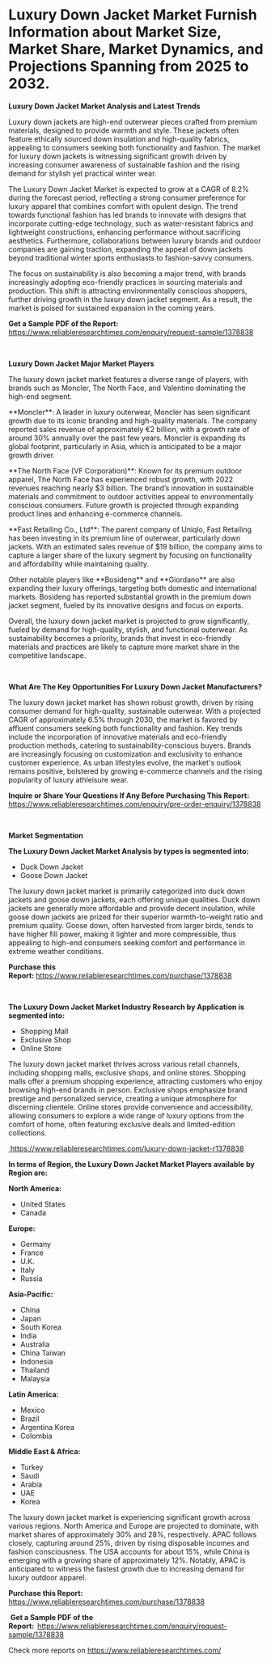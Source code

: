 <p><h1>Luxury Down Jacket Market Furnish Information about Market Size, Market Share, Market Dynamics, and Projections Spanning from 2025 to 2032.</h1></p><p><strong>Luxury Down Jacket Market Analysis and Latest Trends</strong></p>
<p><p>Luxury down jackets are high-end outerwear pieces crafted from premium materials, designed to provide warmth and style. These jackets often feature ethically sourced down insulation and high-quality fabrics, appealing to consumers seeking both functionality and fashion. The market for luxury down jackets is witnessing significant growth driven by increasing consumer awareness of sustainable fashion and the rising demand for stylish yet practical winter wear.</p><p>The Luxury Down Jacket Market is expected to grow at a CAGR of 8.2% during the forecast period, reflecting a strong consumer preference for luxury apparel that combines comfort with opulent design. The trend towards functional fashion has led brands to innovate with designs that incorporate cutting-edge technology, such as water-resistant fabrics and lightweight constructions, enhancing performance without sacrificing aesthetics. Furthermore, collaborations between luxury brands and outdoor companies are gaining traction, expanding the appeal of down jackets beyond traditional winter sports enthusiasts to fashion-savvy consumers.</p><p>The focus on sustainability is also becoming a major trend, with brands increasingly adopting eco-friendly practices in sourcing materials and production. This shift is attracting environmentally conscious shoppers, further driving growth in the luxury down jacket segment. As a result, the market is poised for sustained expansion in the coming years.</p></p>
<p><strong>Get a Sample PDF of the Report:&nbsp;</strong> <a href="https://www.reliableresearchtimes.com/enquiry/request-sample/1378838?utm_campaign=3063&utm_medium=2&utm_source=Github&utm_content=ia&utm_term=04042025&utm_id=luxury-down-jacket">https://www.reliableresearchtimes.com/enquiry/request-sample/1378838</a></p>
<p>&nbsp;</p>
<p><strong>Luxury Down Jacket Major Market Players</strong></p>
<p><p>The luxury down jacket market features a diverse range of players, with brands such as Moncler, The North Face, and Valentino dominating the high-end segment. </p><p>**Moncler**: A leader in luxury outerwear, Moncler has seen significant growth due to its iconic branding and high-quality materials. The company reported sales revenue of approximately €2 billion, with a growth rate of around 30% annually over the past few years. Moncler is expanding its global footprint, particularly in Asia, which is anticipated to be a major growth driver.</p><p>**The North Face (VF Corporation)**: Known for its premium outdoor apparel, The North Face has experienced robust growth, with 2022 revenues reaching nearly $3 billion. The brand’s innovation in sustainable materials and commitment to outdoor activities appeal to environmentally conscious consumers. Future growth is projected through expanding product lines and enhancing e-commerce channels.</p><p>**Fast Retailing Co., Ltd**: The parent company of Uniqlo, Fast Retailing has been investing in its premium line of outerwear, particularly down jackets. With an estimated sales revenue of $19 billion, the company aims to capture a larger share of the luxury segment by focusing on functionality and affordability while maintaining quality.</p><p>Other notable players like **Bosideng** and **Giordano** are also expanding their luxury offerings, targeting both domestic and international markets. Bosideng has reported substantial growth in the premium down jacket segment, fueled by its innovative designs and focus on exports.</p><p>Overall, the luxury down jacket market is projected to grow significantly, fueled by demand for high-quality, stylish, and functional outerwear. As sustainability becomes a priority, brands that invest in eco-friendly materials and practices are likely to capture more market share in the competitive landscape.</p></p>
<p>&nbsp;</p>
<p><strong>What Are The Key Opportunities For Luxury Down Jacket Manufacturers?</strong></p>
<p><p>The luxury down jacket market has shown robust growth, driven by rising consumer demand for high-quality, sustainable outerwear. With a projected CAGR of approximately 6.5% through 2030, the market is favored by affluent consumers seeking both functionality and fashion. Key trends include the incorporation of innovative materials and eco-friendly production methods, catering to sustainability-conscious buyers. Brands are increasingly focusing on customization and exclusivity to enhance customer experience. As urban lifestyles evolve, the market's outlook remains positive, bolstered by growing e-commerce channels and the rising popularity of luxury athleisure wear.</p></p>
<p><strong>Inquire or Share Your Questions If Any Before Purchasing This Report:</strong> <a href="https://www.reliableresearchtimes.com/enquiry/pre-order-enquiry/1378838?utm_campaign=3063&utm_medium=2&utm_source=Github&utm_content=ia&utm_term=04042025&utm_id=luxury-down-jacket">https://www.reliableresearchtimes.com/enquiry/pre-order-enquiry/1378838</a></p>
<p>&nbsp;</p>
<p><strong>Market Segmentation</strong></p>
<p><strong>The Luxury Down Jacket Market Analysis by types is segmented into:</strong></p>
<p><ul><li>Duck Down Jacket</li><li>Goose Down Jacket</li></ul></p>
<p><p>The luxury down jacket market is primarily categorized into duck down jackets and goose down jackets, each offering unique qualities. Duck down jackets are generally more affordable and provide decent insulation, while goose down jackets are prized for their superior warmth-to-weight ratio and premium quality. Goose down, often harvested from larger birds, tends to have higher fill power, making it lighter and more compressible, thus appealing to high-end consumers seeking comfort and performance in extreme weather conditions.</p></p>
<p><strong>Purchase this Report:&nbsp;</strong><a href="https://www.reliableresearchtimes.com/purchase/1378838?utm_campaign=3063&utm_medium=2&utm_source=Github&utm_content=ia&utm_term=04042025&utm_id=luxury-down-jacket">https://www.reliableresearchtimes.com/purchase/1378838</a></p>
<p>&nbsp;</p>
<p><strong>The Luxury Down Jacket Market Industry Research by Application is segmented into:</strong></p>
<p><ul><li>Shopping Mall</li><li>Exclusive Shop</li><li>Online Store</li></ul></p>
<p><p>The luxury down jacket market thrives across various retail channels, including shopping malls, exclusive shops, and online stores. Shopping malls offer a premium shopping experience, attracting customers who enjoy browsing high-end brands in person. Exclusive shops emphasize brand prestige and personalized service, creating a unique atmosphere for discerning clientele. Online stores provide convenience and accessibility, allowing consumers to explore a wide range of luxury options from the comfort of home, often featuring exclusive deals and limited-edition collections.</p></p>
<p><a href="https://www.reliableresearchtimes.com/luxury-down-jacket-r1378838?utm_campaign=3063&utm_medium=2&utm_source=Github&utm_content=ia&utm_term=04042025&utm_id=luxury-down-jacket">&nbsp;https://www.reliableresearchtimes.com/luxury-down-jacket-r1378838</a></p>
<p><strong>In terms of Region, the Luxury Down Jacket Market Players available by Region are:</strong></p>
<p>
    <p> <strong> North America: </strong>
        <ul>
            <li>United States</li>
            <li>Canada</li>
        </ul>
        </p> 
    <p> <strong> Europe: </strong>
        <ul>
            <li>Germany</li>
            <li>France</li>
            <li>U.K.</li>
            <li>Italy</li>
            <li>Russia</li>
        </ul>
        </p> 
    <p> <strong> Asia-Pacific: </strong>
        <ul>
            <li>China</li>
            <li>Japan</li>
            <li>South Korea</li>
            <li>India</li>
            <li>Australia</li>
            <li>China Taiwan</li>
            <li>Indonesia</li>
            <li>Thailand</li>
            <li>Malaysia</li>
        </ul>
        </p> 
    <p> <strong> Latin America: </strong>
        <ul>
            <li>Mexico</li>
            <li>Brazil</li>
            <li>Argentina Korea</li>
            <li>Colombia</li>
        </ul>
        </p> 
    <p> <strong> Middle East & Africa: </strong>
        <ul>
            <li>Turkey</li>
            <li>Saudi</li>
            <li>Arabia</li>
            <li>UAE</li>
            <li>Korea</li>
        </ul>
    </p>
    </p>
<p><p>The luxury down jacket market is experiencing significant growth across various regions. North America and Europe are projected to dominate, with market shares of approximately 30% and 28%, respectively. APAC follows closely, capturing around 25%, driven by rising disposable incomes and fashion consciousness. The USA accounts for about 15%, while China is emerging with a growing share of approximately 12%. Notably, APAC is anticipated to witness the fastest growth due to increasing demand for luxury outdoor apparel.</p></p>
<p><strong>Purchase this Report: </strong><a href="https://www.reliableresearchtimes.com/purchase/1378838?utm_campaign=3063&utm_medium=2&utm_source=Github&utm_content=ia&utm_term=04042025&utm_id=luxury-down-jacket">https://www.reliableresearchtimes.com/purchase/1378838</a></p>
<p>&nbsp;<strong>Get a Sample PDF of the Report:&nbsp;&nbsp;</strong><a href="https://www.reliableresearchtimes.com/enquiry/request-sample/1378838?utm_campaign=3063&utm_medium=2&utm_source=Github&utm_content=ia&utm_term=04042025&utm_id=luxury-down-jacket">https://www.reliableresearchtimes.com/enquiry/request-sample/1378838</a></p>
<p><strong></strong></p>
<p>Check more reports on <a href="https://www.reliableresearchtimes.com/?utm_campaign=3063&utm_medium=2&utm_source=Github&utm_content=ia&utm_term=04042025&utm_id=luxury-down-jacket">https://www.reliableresearchtimes.com/</a></p>